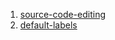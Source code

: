 1. [source-code-editing](https://docs.github.com/en/get-started/using-github/keyboard-shortcuts#source-code-editing)
2. [default-labels](https://docs.github.com/en/issues/using-labels-and-milestones-to-track-work/managing-labels#about-default-labels)
